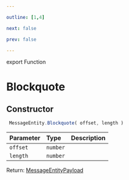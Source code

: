 ```yaml
---

outline: [1,4]

next: false

prev: false

---
```


export Function
# Blockquote

## Constructor
```ts
 MessageEntity.Blockquote( offset, length )
 ```
| Parameter | Type | Description |
| :--- | :--- | :--- |
| `offset` | `number` | |
| `length` | `number` | |

Return: [MessageEntityPayload](../../../interfaces/MessageEntityPayload.md)
